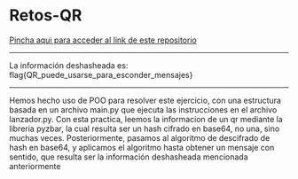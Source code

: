 # Retos-QR

[Pincha aqui para acceder al link de este repositorio](https://github.com/rnoguer22/Retos-QR.git)

---

La información deshasheada es: 
flag{QR_puede_usarse_para_esconder_mensajes}

---

Hemos hecho uso de POO para resolver este ejercicio, con una estructura basada en un archivo main.py que ejecuta las instrucciones en el archivo lanzador.py. Con esta practica, leemos la informacion de un qr mediante la libreria pyzbar, la cual resulta ser un hash cifrado en base64, no una, sino muchas veces. Posteriormente, pasamos al algoritmo de descifrado de hash en base64, y aplicamos el algoritmo hasta obtener un mensaje con sentido, que resulta ser la información deshasheada mencionada anteriormente

